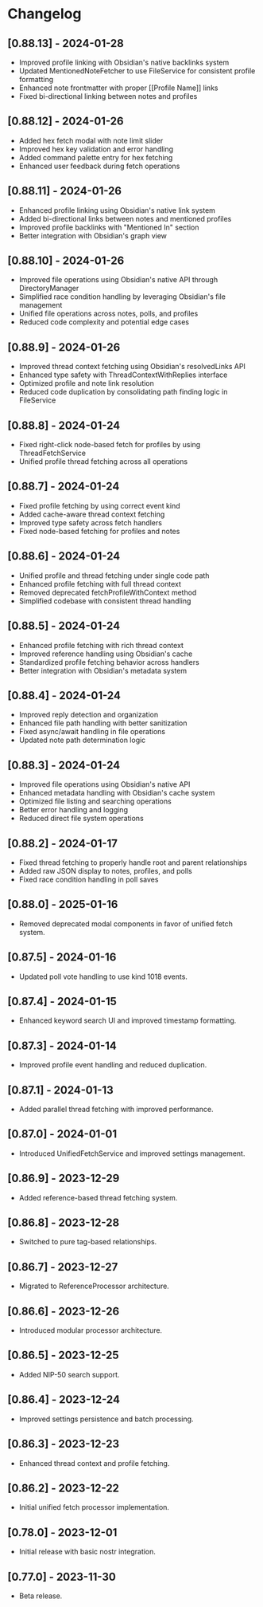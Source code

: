 # Changelog

## [0.88.13] - 2024-01-28
- Improved profile linking with Obsidian's native backlinks system
- Updated MentionedNoteFetcher to use FileService for consistent profile formatting
- Enhanced note frontmatter with proper [[Profile Name]] links
- Fixed bi-directional linking between notes and profiles

## [0.88.12] - 2024-01-26
- Added hex fetch modal with note limit slider
- Improved hex key validation and error handling
- Added command palette entry for hex fetching
- Enhanced user feedback during fetch operations

## [0.88.11] - 2024-01-26
- Enhanced profile linking using Obsidian's native link system
- Added bi-directional links between notes and mentioned profiles
- Improved profile backlinks with "Mentioned In" section
- Better integration with Obsidian's graph view

## [0.88.10] - 2024-01-26
- Improved file operations using Obsidian's native API through DirectoryManager
- Simplified race condition handling by leveraging Obsidian's file management
- Unified file operations across notes, polls, and profiles
- Reduced code complexity and potential edge cases

## [0.88.9] - 2024-01-26
- Improved thread context fetching using Obsidian's resolvedLinks API
- Enhanced type safety with ThreadContextWithReplies interface
- Optimized profile and note link resolution
- Reduced code duplication by consolidating path finding logic in FileService

## [0.88.8] - 2024-01-24
- Fixed right-click node-based fetch for profiles by using ThreadFetchService
- Unified profile thread fetching across all operations

## [0.88.7] - 2024-01-24
- Fixed profile fetching by using correct event kind
- Added cache-aware thread context fetching
- Improved type safety across fetch handlers
- Fixed node-based fetching for profiles and notes

## [0.88.6] - 2024-01-24
- Unified profile and thread fetching under single code path
- Enhanced profile fetching with full thread context
- Removed deprecated fetchProfileWithContext method
- Simplified codebase with consistent thread handling

## [0.88.5] - 2024-01-24
- Enhanced profile fetching with rich thread context
- Improved reference handling using Obsidian's cache
- Standardized profile fetching behavior across handlers
- Better integration with Obsidian's metadata system

## [0.88.4] - 2024-01-24
- Improved reply detection and organization
- Enhanced file path handling with better sanitization
- Fixed async/await handling in file operations
- Updated note path determination logic

## [0.88.3] - 2024-01-24
- Improved file operations using Obsidian's native API
- Enhanced metadata handling with Obsidian's cache system
- Optimized file listing and searching operations
- Better error handling and logging
- Reduced direct file system operations

## [0.88.2] - 2024-01-17
- Fixed thread fetching to properly handle root and parent relationships
- Added raw JSON display to notes, profiles, and polls
- Fixed race condition handling in poll saves

## [0.88.0] - 2025-01-16
- Removed deprecated modal components in favor of unified fetch system.

## [0.87.5] - 2024-01-16
- Updated poll vote handling to use kind 1018 events.

## [0.87.4] - 2024-01-15
- Enhanced keyword search UI and improved timestamp formatting.

## [0.87.3] - 2024-01-14
- Improved profile event handling and reduced duplication.

## [0.87.1] - 2024-01-13
- Added parallel thread fetching with improved performance.

## [0.87.0] - 2024-01-01
- Introduced UnifiedFetchService and improved settings management.

## [0.86.9] - 2023-12-29
- Added reference-based thread fetching system.

## [0.86.8] - 2023-12-28
- Switched to pure tag-based relationships.

## [0.86.7] - 2023-12-27
- Migrated to ReferenceProcessor architecture.

## [0.86.6] - 2023-12-26
- Introduced modular processor architecture.

## [0.86.5] - 2023-12-25
- Added NIP-50 search support.

## [0.86.4] - 2023-12-24
- Improved settings persistence and batch processing.

## [0.86.3] - 2023-12-23
- Enhanced thread context and profile fetching.

## [0.86.2] - 2023-12-22
- Initial unified fetch processor implementation.

## [0.78.0] - 2023-12-01
- Initial release with basic nostr integration.

## [0.77.0] - 2023-11-30
- Beta release.
